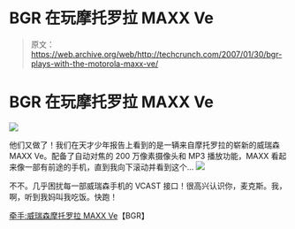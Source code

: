 # BGR 在玩摩托罗拉 MAXX Ve 

> 原文：<https://web.archive.org/web/http://techcrunch.com/2007/01/30/bgr-plays-with-the-motorola-maxx-ve/>

# BGR 在玩摩托罗拉 MAXX Ve

![](img/e8ef0b7949a99cac918ced68196b55a5.png)

他们又做了！我们在天才少年报告上看到的是一辆来自摩托罗拉的崭新的威瑞森 MAXX Ve。配备了自动对焦的 200 万像素摄像头和 MP3 播放功能，MAXX 看起来像一部有前途的手机，直到我向下滚动并看到这个…
 ![](img/2e06067e0586f43a3d33beb698f5e6e0.png)

不不。几乎困扰每一部威瑞森手机的 VCAST 接口！很高兴认识你，麦克斯。我，啊，听到我妈叫我吃饭。快跑！

[牵手:威瑞森摩托罗拉 MAXX Ve](https://web.archive.org/web/20130628174957/http://www.boygeniusreport.com/2007/01/29/hands-on-verizon-motorola-maxx/)【BGR】